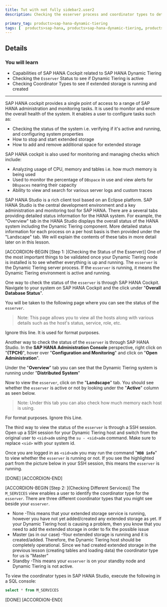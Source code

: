 ```yaml
---
title: Tut with not fully sidebar2.user2
description: Checking the esserver process and coordinator types to determine if Dynamic Tiering is running and if extended storage is created and running.агггааа

primary_tag: products>sap-hana-dynamic-tiering
tags: [  products>sap-hana, products>sap-hana-dynamic-tiering, products>sap-hana-studio, products>sap-hana-cockpit, topic>big-data, topic>sql ]
---
```


## Details
### You will learn
 - Capabilities of SAP HANA Cockpit related to SAP HANA Dynamic Tiering
 - Checking the `Esserver` Status to see if Dynamic Tiering is active
 - Checking Coordinator Types to see if extended storage is running and created

---
SAP HANA cockpit provides a single point of access to a range of SAP HANA administration and monitoring tasks. It is used to monitor and ensure the overall health of the system. It enables a user to configure tasks such as:

  - Checking the status of the system i.e. verifying if it's active and running, and configuring system properties
  - How to stop and start extended storage
  - How to add and remove additional space for extended storage

SAP HANA cockpit is also used for monitoring and managing checks which include:

  - Analyzing usage of CPU, memory and tables i.e. how much memory is being used
  - Used to monitor the percentage of `DBspace` in use and view alerts for `DBspaces` nearing their capacity
  - Ability to view and search for various server logs and custom traces

SAP HANA Studio is a rich client tool based on an Eclipse platform. SAP HANA Studio is the central development environment and a key administration and monitoring tool for SAP HANA. There are a several tabs providing detailed status information for the HANA system. For example, the "Overview" tab in the HANA Studio displays the overall status of the HANA system including the Dynamic Tiering component. More detailed status information for each process on a per host basis is then provided under the "Landscape" tab. We will explain the contents of these tabs in more detail later on in this lesson.

[ACCORDION-BEGIN [Step 1: ](Checking the Status of the Esserver)]
One of the most important things to be validated once your Dynamic Tiering node is installed is to see whether everything is up and running. The `esserver` is the Dynamic Tiering server process. If the `esserver` is running, it means the Dynamic Tiering environment is active and running.

One way to check the status of the `esserver` is through SAP HANA Cockpit. Navigate to your system on SAP HANA Cockpit and the click under "**Overall Database Status**".

You will be taken to the following page where you can see the status of the `esserver`.

> Note: This page allows you to view all the hosts along with various details such as the host's status, service, role, etc.

Ignore this line. It is used for format purposes.

Another way to check the status of the `esserver` is through SAP HANA Studio. In the **SAP HANA Administration Console** perspective, right click on "**<SID>(TPCH)**", hover over "**Configuration and Monitoring**" and click on "**Open Administration**".


Under the "**Overview**" tab you can see that the Dynamic Tiering system is running under "**Distributed System**"

Now to view the `esserver`, click on the "**Landscape**" tab. You should see whether the `esserver` is active or not by looking under the "**Active**" column as seen below.

> Note: Under this tab you can also check how much memory each host is using.

For format purposes. Ignore this Line.

The third way to view the status of the `esserver` is through a SSH session. Open up a SSH session for your Dynamic Tiering host and switch from the original user to `<sid>adm` using the `su - <sid>adm` command. Make sure to replace `<sid>` with your system id.

Once you are logged in as `<sid>adm` you may run the command "**`HDB info`**" to view whether the `esserver` is running or not. If you see the highlighted part from the picture below in your SSH session, this means the `esserver` is running.

[DONE]
[ACCORDION-END]


[ACCORDION-BEGIN [Step 2: ](Checking Different Services)]
The `M_SERVICES` view enables a user to identify the coordinator type for the `esserver`. There are three different coordinator types that you might see beside your `esserver`.

  - None -This means that your extended storage service is running, however you have not yet added/created any extended storage as yet. If your Dynamic Tiering host is causing a problem, then you know that you need to add the extended storage in order to fix the possible issue
  - Master (as in our case) -Your extended storage is running and it is created/added. Therefore, the Dynamic Tiering host should be completely operational. Since we had created extended storage in the previous lesson (creating tables and loading data) the coordinator type for us is "Master"
  - Standby -This means your `esserver` is on your standby node and Dynamic Tiering is not active.

To view the coordinator types in SAP HANA Studio, execute the following in a SQL console:

``` sql
select * from M_SERVICES
```

[DONE]
[ACCORDION-END]

